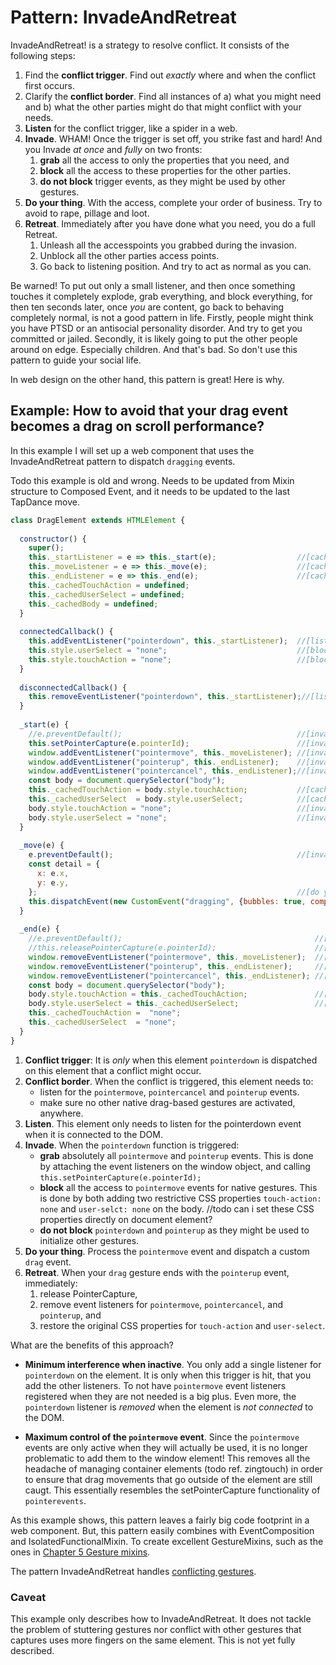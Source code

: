 # Pattern: InvadeAndRetreat

InvadeAndRetreat! is a strategy to resolve conflict. It consists of the following steps:

1. Find the **conflict trigger**. Find out *exactly* where and when the conflict first occurs.
2. Clarify the **conflict border**. Find all instances of a) what you might need and b) 
what the other parties might do that might conflict with your needs.
3. **Listen** for the conflict trigger, like a spider in a web.
4. **Invade**. WHAM! Once the trigger is set off, you strike fast and hard! 
And you Invade *at once* and *fully* on two fronts:
   1. **grab** all the access to only the properties that you need, and
   2. **block** all the access to these properties for the other parties.
   3. **do not block** trigger events, as they might be used by other gestures.
5. **Do your thing**. With the access, complete your order of business.
Try to avoid to rape, pillage and loot.
6. **Retreat**. Immediately after you have done what you need, you do a full Retreat.
   1. Unleash all the accesspoints you grabbed during the invasion. 
   2. Unblock all the other parties access points. 
   3. Go back to listening position. And try to act as normal as you can.

Be warned! To put out only a small listener, and then once something touches it 
completely explode, grab everything, and block everything, for then ten seconds later, 
once *you* are content, go back to behaving completely normal, is not a good pattern in life. 
Firstly, people might think you have PTSD or an antisocial personality disorder. 
And try to get you committed or jailed.
Secondly, it is likely going to put the other people around on edge. Especially children.
And that's bad. So don't use this pattern to guide your social life.

In web design on the other hand, this pattern is great! 
Here is why.

## Example: How to avoid that your drag event becomes a drag on scroll performance?

In this example I will set up a web component that uses the InvadeAndRetreat pattern to dispatch 
`dragging` events.

Todo this example is old and wrong. Needs to be updated from Mixin structure to Composed Event, and
it needs to be updated to the last TapDance move.
```javascript
class DragElement extends HTMLElement {
                                  
  constructor() {
    super();
    this._startListener = e => this._start(e);                  //[cache for listen]
    this._moveListener = e => this._move(e);                    //[cache for retreat]
    this._endListener = e => this._end(e);                      //[cache for retreat]
    this._cachedTouchAction = undefined;
    this._cachedUserSelect = undefined;
    this._cachedBody = undefined;                                                 
  }
  
  connectedCallback() {
    this.addEventListener("pointerdown", this._startListener);  //[listen add]
    this.style.userSelect = "none";                             //[block]
    this.style.touchAction = "none";                            //[block]
  }
  
  disconnectedCallback() {
    this.removeEventListener("pointerdown", this._startListener);//[listen remove]
  }
  
  _start(e) {
    //e.preventDefault();                                       //[invade: do not block triggers]
    this.setPointerCapture(e.pointerId);                        //[invade: block] use if pointerevents
    window.addEventListener("pointermove", this._moveListener); //[invade: grab on window]
    window.addEventListener("pointerup", this._endListener);    //[invade: grab on window]
    window.addEventListener("pointercancel", this._endListener);//[invade: grab on window]
    const body = document.querySelector("body");      
    this._cachedTouchAction = body.style.touchAction;           //[cache for retreat]
    this._cachedUserSelect  = body.style.userSelect;            //[cache for retreat]
    body.style.touchAction = "none";                            //[invade: block on body]
    body.style.userSelect = "none";                             //[invade: block on body]
  }
  
  _move(e) {
    e.preventDefault();                                         //[invade: block]
    const detail = {
      x: e.x,
      y: e.y,
    };                                                          //[do your thing]
    this.dispatchEvent(new CustomEvent("dragging", {bubbles: true, composed: true, detail}));
  }
  
  _end(e) {
    //e.preventDefault();                                           //[invade: do not block triggers]
    //this.releasePointerCapture(e.pointerId);                      //[retreat] use if pointerevents
    window.removeEventListener("pointermove", this._moveListener);  //[retreat]
    window.removeEventListener("pointerup", this._endListener);     //[retreat]
    window.removeEventListener("pointercancel", this._endListener); //[retreat]
    const body = document.querySelector("body");      
    body.style.touchAction = this._cachedTouchAction;               //[retreat]
    body.style.userSelect = this._cachedUserSelect;                 //[retreat]
    this._cachedTouchAction =  "none";
    this._cachedUserSelect  = "none";
  }
}
```
1. **Conflict trigger**: It is *only* when this element `pointerdown` is dispatched 
on this element that a conflict might occur.
2. **Conflict border**. When the conflict is triggered, this element needs to:
   * listen for the `pointermove`, `pointercancel` and `pointerup` events.
   * make sure no other native drag-based gestures are activated, anywhere.
3. **Listen**. This element only needs to listen for the pointerdown event when 
it is connected to the DOM.
4. **Invade**. When the `pointerdown` function is triggered:
   * **grab** absolutely all `pointermove` and `pointerup` events. 
   This is done by attaching the event listeners on the window object, and
   calling `this.setPointerCapture(e.pointerId);`
   * **block** all the access to `pointermove` events for native gestures.
   This is done by both adding two restrictive CSS properties 
   `touch-action: none` and `user-selct: none` on the body.
   //todo can i set these CSS properties directly on document element?
   * **do not block** `pointerdown` and `pointerup` as they might
   be used to initialize other gestures.
5. **Do your thing**. Process the `pointermove` event and dispatch a custom `drag` event.
6. **Retreat**. When your `drag` gesture ends with the `pointerup` event, immediately:
   1. release PointerCapture, 
   2. remove event listeners for `pointermove`, `pointercancel`, and `pointerup`, and 
   3. restore the original CSS properties for `touch-action` and `user-select`.

What are the benefits of this approach?
* **Minimum interference when inactive**. 
You only add a single listener for `pointerdown` on the element.
It is only when this trigger is hit, that you add the other listeners. 
To not have `pointermove` event listeners registered when they are not needed is a big plus. 
Even more, the `pointerdown` listener is *removed* when the element is *not connected* to the DOM.

* **Maximum control of the `pointermove` event**. 
Since the `pointermove` events are only active when they will actually be used,
it is no longer problematic to add them to the window element! This removes all 
the headache of managing container elements (todo ref. zingtouch) in order to ensure that 
drag movements that go outside of the element are still caugt. 
This essentially resembles the setPointerCapture functionality of `pointerevents`.

As this example shows, this pattern leaves a fairly big code footprint in a web component.
But, this pattern easily combines with EventComposition and IsolatedFunctionalMixin.
To create excellent GestureMixins, such as the ones in 
[Chapter 5 Gesture mixins](../old_mixins/Mixin1_DraggingFlingGesture.md).

The pattern InvadeAndRetreat handles [conflicting gestures](Discussion_conflicting_gestures.md).

### Caveat
This example only describes how to InvadeAndRetreat. It does not tackle the problem of stuttering gestures 
nor conflict with other gestures that captures uses more fingers on the same element.
This is not yet fully described.
